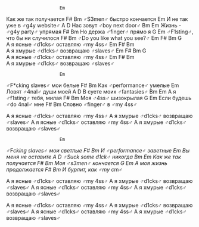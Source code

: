 						Em
Как же так получается 
F# 								Bm
♂S3men♂ быстро кончается 
							Em
И не так уже в ♂g4y website♂ 
A					D
Нас зовут ♂boy next door♂ 
Bm				Em
Жизнь - ♂g4y party♂ упрямая 
F# 					Bm
Но держа ♂finger♂ прямо я
G					Em
♂F1sting♂, что бы ни случилося 
F#					Bm
♂Do you like what you see?♂
           			 Em 		F# 					Bm 				G				
А я ясные ♂d1cks♂ оставляю ♂my 4ss♂ 
            			   Em  		F# 					Bm 				
А я хмурые ♂d1cks♂ возвращаю ♂slaves♂ 
               				 Em  		F# 					Bm 				G				
А я ясные ♂d1cks♂ оставляю ♂my 4ss♂ 
                			 Em  		F# 					Bm 			
А я хмурые ♂d1cks♂ возвращаю ♂slaves♂ 

						Em
♂F*cking slaves♂ мои белые
F# 								Bm
Как ♂performance♂ умелые 
							Em
Ловят ♂4nal♂ души моей 
A					D
В суете моих ♂fantasies♂ 
Bm				Em
А я ♂f1sting♂ тебя, милая 
F# 					Bm
Моя ♂4ss♂ шизокрылая 
G					Em
Если будешь ♂do 4nal♂ мне 
F#					Bm
Словно ♂finger♂ в ♂my 4ss♂ 

А я ясные ♂d1cks♂ оставляю ♂my 4ss♂ 
А я хмурые ♂d1cks♂ возвращаю ♂slaves♂
А я ясные ♂d1cks♂ оставляю ♂my 4ss♂
А я хмурые ♂d1cks♂ возвращаю ♂slaves♂ 

						Em
♂F*cking slaves♂ мои светлые
F# 								Bm
И ♂performance♂ заветные 
							Em
Вы меня не оставите 
A					D
♂Suck some d1ck♂ никогда 
Bm				Em
Как же так получается 
F# 					Bm
Моя ♂s3men♂ кончается 
G					Em
А моя жизнь продолжается
F#					Bm
И бурлит, как ♂my c*m♂ 

А я ясные ♂d1cks♂ оставляю ♂my 4ss♂ 
А я хмурые ♂d1cks♂ возвращаю ♂slaves♂ 
А я ясные ♂d1cks♂ оставляю ♂my 4ss♂ 
А я хмурые ♂d1cks♂ возвращаю ♂slaves♂ 

А я ясные ♂d1cks♂ оставляю ♂my 4ss♂ 
А я хмурые ♂d1cks♂ возвращаю ♂slaves♂ 
А я ясные ♂d1cks♂ оставляю ♂my 4ss♂ 
А я хмурые ♂d1cks♂ возвращаю ♂slaves♂